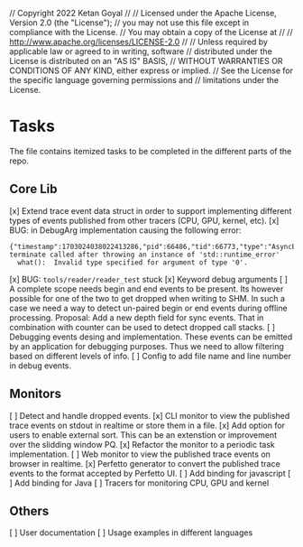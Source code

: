 // Copyright 2022 Ketan Goyal
// 
// Licensed under the Apache License, Version 2.0 (the "License");
// you may not use this file except in compliance with the License.
// You may obtain a copy of the License at
// 
//     http://www.apache.org/licenses/LICENSE-2.0
// 
// Unless required by applicable law or agreed to in writing, software
// distributed under the License is distributed on an "AS IS" BASIS,
// WITHOUT WARRANTIES OR CONDITIONS OF ANY KIND, either express or implied.
// See the License for the specific language governing permissions and
// limitations under the License.

# Tasks

The file contains itemized tasks to be completed in the different parts of the repo.

## Core Lib

[x] Extend trace event data struct in order to support implementing different types of events published from other tracers (CPU, GPU, kernel, etc).
[x] BUG: in DebugArg implementation causing the following error:
```
{"timestamp":1703024038022413286,"pid":66486,"tid":66773,"type":"AsyncEnd","name":"boost::async_wait"}
terminate called after throwing an instance of 'std::runtime_error'
  what():  Invalid type specified for argument of type '0'.
```
[x] BUG: `tools/reader/reader_test` stuck
[x] Keyword debug arguments
[ ] A complete scope needs begin and end events to be present. Its however possible for one of the two to get dropped when writing to SHM. In such a case we need a way to detect un-paired begin or end events during offline processing. Proposal: Add a new depth field for sync events. That in combination with counter can be used to detect dropped call stacks.
[ ] Debugging events desing and implementation. These events can be emitted by an application for debugging purposes. Thus we need to allow filtering based on different levels of info. 
[ ] Config to add file name and line number in debug events.

## Monitors

[ ] Detect and handle dropped events.
[x] CLI monitor to view the published trace events on stdout in realtime or store them in a file.
  [x] Add option for users to enable external sort. This can be an extenstion or improvement over the slidding window PQ.
  [x] Refactor the monitor to a periodic task implementation. 
[ ] Web monitor to view the published trace events on browser in realtime.
[x] Perfetto generator to convert the published trace events to the format accepted by Perfetto UI.
[ ] Add binding for javascript
[ ] Add binding for Java
[ ] Tracers for monitoring CPU, GPU and kernel

## Others

[ ] User documentation
[ ] Usage examples in different languages
